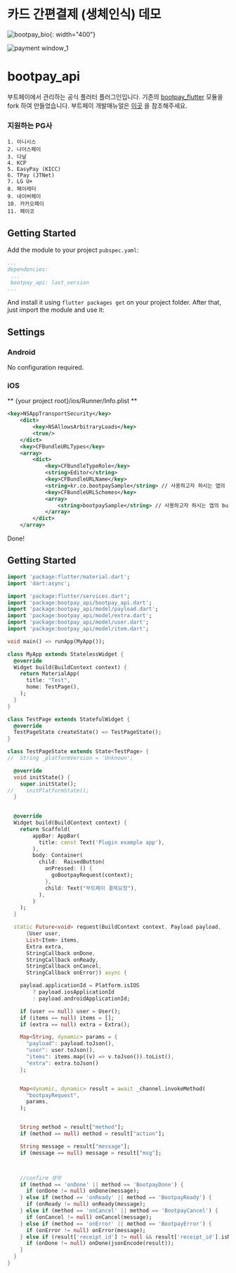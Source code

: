 # 카드 간편결제 (생체인식) 데모 
![bootpay_bio](https://user-images.githubusercontent.com/1625573/98509341-5ae6fb00-22a4-11eb-81a3-1b8d9f6c11ed.gif){: width="400"}


![payment window_1](https://docs.bootpay.co.kr/assets/online/onestore-145efaf06e9a3b1a93d07bbe174b2394f50373e9334a3205174676a181acf5b0.png)

# bootpay_api

부트페이에서 관리하는 공식 플러터 플러그인입니다. 
기존의 [bootpay_flutter](https://pub.dev/packages/bootpay_flutter) 모듈을 fork 하여 만들었습니다.
부트페이 개발매뉴얼은 [이곳](https://docs.bootpay.co.kr) 을 참조해주세요.

### 지원하는 PG사 
	1. 이니시스
	2. 나이스페이
	3. 다날
	4. KCP
	5. EasyPay (KICC)
	6. TPay (JTNet)
	7. LG U+
	8. 페이레터
	9. 네이버페이
	10. 카카오페이
	11. 페이코
	

## Getting Started
Add the module to your project ``pubspec.yaml``:
```yaml
...
dependencies:
 ...
 bootpay_api: last_version
...
```
And install it using ``flutter packages get`` on your project folder. After that, just import the module and use it:

## Settings

### Android
No configuration required.

### iOS
** {your project root}/ios/Runner/Info.plist **

```xml
<key>NSAppTransportSecurity</key>
    <dict>
        <key>NSAllowsArbitraryLoads</key>
        <true/>
    </dict>
    <key>CFBundleURLTypes</key>
    <array>
        <dict>
            <key>CFBundleTypeRole</key>
            <string>Editor</string>
            <key>CFBundleURLName</key>
            <string>kr.co.bootpaySample</string> // 사용하고자 하시는 앱의 bundle url name
            <key>CFBundleURLSchemes</key>
            <array>
                <string>bootpaySample</string> // 사용하고자 하시는 앱의 bundle url scheme
            </array>
        </dict>
    </array>
```

Done!

## Getting Started

```dart
import 'package:flutter/material.dart';
import 'dart:async';

import 'package:flutter/services.dart';
import 'package:bootpay_api/bootpay_api.dart';
import 'package:bootpay_api/model/payload.dart';
import 'package:bootpay_api/model/extra.dart';
import 'package:bootpay_api/model/user.dart';
import 'package:bootpay_api/model/item.dart';

void main() => runApp(MyApp());

class MyApp extends StatelessWidget {
  @override
  Widget build(BuildContext context) {
    return MaterialApp(
      title: "Test",
      home: TestPage(),
    );
  }
}

class TestPage extends StatefulWidget {
  @override
  TestPageState createState() => TestPageState();
}

class TestPageState extends State<TestPage> {
//  String _platformVersion = 'Unknown';

  @override
  void initState() {
    super.initState();
//    initPlatformState();
  }
 

  @override
  Widget build(BuildContext context) {
    return Scaffold(
        appBar: AppBar(
          title: const Text('Plugin example app'),
        ),
        body: Container(
          child:  RaisedButton(
            onPressed: () {
              goBootpayRequest(context);
            },
            child: Text("부트페이 결제요청"),
          ),
        )
    );
  }

  static Future<void> request(BuildContext context, Payload payload,
      {User user,
      List<Item> items,
      Extra extra,
      StringCallback onDone,
      StringCallback onReady,
      StringCallback onCancel,
      StringCallback onError}) async {

    payload.applicationId = Platform.isIOS
        ? payload.iosApplicationId
        : payload.androidApplicationId;

    if (user == null) user = User();
    if (items == null) items = [];
    if (extra == null) extra = Extra();

    Map<String, dynamic> params = {
      "payload": payload.toJson(),
      "user": user.toJson(),
      "items": items.map((v) => v.toJson()).toList(),
      "extra": extra.toJson()
    };


    Map<dynamic, dynamic> result = await _channel.invokeMethod(
      "bootpayRequest",
      params,
    );


    String method = result["method"];
    if (method == null) method = result["action"];

    String message = result["message"];
    if (message == null) message = result["msg"];



    //confirm 생략
    if (method == 'onDone' || method == 'BootpayDone') {
      if (onDone != null) onDone(message);
    } else if (method == 'onReady' || method == 'BootpayReady') {
      if (onReady != null) onReady(message);
    } else if (method == 'onCancel' || method == 'BootpayCancel') {
      if (onCancel != null) onCancel(message);
    } else if (method == 'onError' || method == 'BootpayError') {
      if (onError != null) onError(message);
    } else if (result['receipt_id'] != null && result['receipt_id'].isNotEmpty) {
      if (onDone != null) onDone(jsonEncode(result));
    }
  }
}
```
